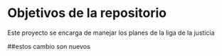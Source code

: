 # Objetivos de la repositorio

Este proyecto se encarga de manejar los planes de la liga de la justicia


##estos cambio son nuevos

